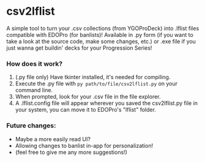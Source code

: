 # csv2lflist
A simple tool to turn your .csv collections (from YGOProDeck) into .lflist files compatible with EDOPro (for banlists)!
Available in .py form (if you want to take a look at the source code, make some changes, etc.) or .exe file if you just wanna get buildin' decks for your Progression Series!


### How does it work?

1. (.py file only) Have tkinter installed, it's needed for compiling.
2. Execute the .py file with `py path/to/file/csv2lflist.py` on your command line.
3. When prompted, look for your .csv file in the file explorer.
4. A .lflist.config file will appear wherever you saved the csv2lflist.py file in your system, you can move it to EDOPro's "lflist" folder.


### Future changes:
- Maybe a more easily read UI?
- Allowing changes to banlist in-app for personalization!
- (feel free to give me any more suggestions!)
